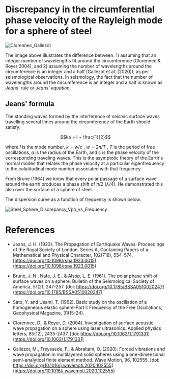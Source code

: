 # Discrepancy in the circumferential phase velocity of the Rayleigh mode for a sphere of steel

![Clorennec_Gallezot](https://github.com/user-attachments/assets/54fca755-f51e-4450-9547-29021644ef1e)

The image above illustrates the difference between: 1) assuming that an integer number of wavelengths fit around the circumference (Clorennec & Royer 2004), and 2) assuming the number of wavelengths around the circumference is an integer and a half (Gallezot et al. (2020)), as per seismological observations.  In seismology, the fact that the number of wavelengths around the circumference is an integer and a half is known as *Jeans' rule* or *Jeans' equation*.  

## Jeans' formula

The standing waves formed by the interference of seismic surface waves travelling several times around the circumference of the Earth should satisfy:

$$ka = l + \frac{1}{2}$$ 

where $l$ is the mode number, $k = w/c$ , $w = 2 \pi/ T$ , $T$ is the period of free oscillations, $a$ is the radius of the Earth, and $c$ is the phase velocity of the corresponding traveling waves.  This is the asymptotic theory of the Earth's normal modes that relates the phase velocity at a particular eigenfrequency to the colatitudinal mode number associated with that frequency. 

From Brune (1964) we know that every polar passage of a surface wave around the earth produces a phase shift of $\pi/2$ ($\lambda/4$).  He demonstrated this also over the surface of a sphere of steel.

The dispersion curve as a function of frequency is shown below.

![Steel_Sphere_Discrepancy_Vph_vs_Frequency](https://github.com/user-attachments/assets/d7061f59-e4c4-4403-9ea2-f03c2ad81ffd)

# References

- Jeans, J. H. (1923). The Propagation of Earthquake Waves. Proceedings of the Royal Society of London. Series A, Containing Papers of a Mathematical and Physical Character, 102(718), 554–574. [https://doi.org/10.1098/rspa.1923.0015](https://doi.org/10.1098/rspa.1923.0015)
  
- Brune, J. N., Nafe, J. E., & Alsop, L. E. (1961). The polar phase shift of surface waves on a sphere. Bulletin of the Seismological Society of America, 51(2), 247-257. [doi: https://doi.org/10.1785/BSSA0510020247](https://doi.org/10.1785/BSSA0510020247)

- Sato, Y. and Usami, T. (1962). Basic study on the oscillation of a homogeneous elastic sphere-Part I: Frequency of the Free Oscillations, Geophysical Magazine, 31(15-24).

- Clorennec, D., & Royer, D. (2004). Investigation of surface acoustic wave propagation on a sphere using laser ultrasonics. Applied physics letters, 85(12), 2435-2437. [doi: https://doi.org/10.1063/1.1791331](https://doi.org/10.1063/1.1791331)

- Gallezot, M., Treyssede, F., & Abraham, O. (2020). Forced vibrations and wave propagation in multilayered solid spheres using a one-dimensional semi-analytical finite element method. Wave Motion, 96, 102555. [doi: https://doi.org/10.1016/j.wavemoti.2020.102555](https://doi.org/10.1016/j.wavemoti.2020.102555)
